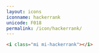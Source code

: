 ```yaml
---
layout: icons
iconname: hackerrank
unicode: F018
permalink: /icon/hackerrank/
---
```


``` html
<i class="mi mi-hackerrank"></i>
```
